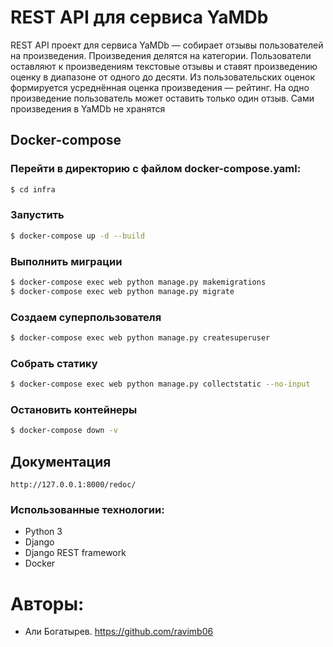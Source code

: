 # REST API для сервиса YaMDb
REST API проект для сервиса YaMDb — собирает отзывы пользователей на произведения.
Произведения делятся на категории.
Пользователи оставляют к произведениям текстовые отзывы и ставят произведению оценку в диапазоне от одного до десяти. Из пользовательских оценок формируется усреднённая оценка произведения — рейтинг. На одно произведение пользователь может оставить только один отзыв.
Сами произведения в YaMDb не хранятся

## Docker-compose
### Перейти в директорию с файлом docker-compose.yaml:
```bash
$ cd infra
```
### Запустить
```bash
$ docker-compose up -d --build
```

### Выполнить миграции
```bash
$ docker-compose exec web python manage.py makemigrations
$ docker-compose exec web python manage.py migrate
```
### Создаем суперпользователя
```bash
$ docker-compose exec web python manage.py createsuperuser 
```
### Собрать статику
```bash
$ docker-compose exec web python manage.py collectstatic --no-input
```
### Остановить контейнеры
```bash
$ docker-compose down -v
```
## Документация
```
http://127.0.0.1:8000/redoc/
```
### Использованные технологии:
- Python 3
- Django
- Django REST framework
- Docker

# Авторы:
- Али Богатырев. <https://github.com/ravimb06>
